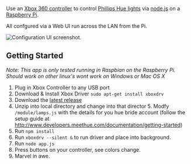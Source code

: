 Use an [Xbox 360 controller](http://www.amazon.co.uk/Official-Xbox-Common-Controller-Windows/dp/B004JU0JSK/ref=sr_1_1?s=videogames&ie=UTF8&qid=1410824220&sr=1-1&keywords=xbox+wired+controller) to control [ Phillips Hue lights](http://www2.meethue.com) via [node.js](http://nodejs.org) on a [Raspberry Pi](http://www.raspberrypi.org).

All confgured via a Web UI run across the LAN from the Pi.

![Configuration UI screenshot.](http://jkg3.com/images/231.png)

## Getting Started

_*Note:* This app is only tested running in Raspbian on the Raspberry Pi. Should work on other linux's wont work on Windows or Mac OS X_

1. Plug in Xbox Controller to any USB port 
2. Download & Install Xbox Driver `sudo apt-get install xboxdrv`
3. Download the [latest release](https://github.com/JamieKnight/xbox-node-hue/releases)
4. Unzip into local directory and change into that director
5. Modfy `/module/lamps.js` with the details for you hue bride account (follow the setup guide at http://www.developers.meethue.com/documentation/getting-started)
6. Run `npm install`
7. Run `xboxdrv --silent &` to run driver and place into background.
8. Run `node app.js`
9. Press buttons on your controller, see colors change.
10. Marvel in awe.


